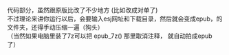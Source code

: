 代码部分，虽然跟原版比改了不少地方 (比如改成对单了)<br>
不过理论来讲你运行以后，会要输入esj网址和下载目录，然后就会变成epub，的文件夹，还得手动压缩一遍（狗头）<br>
（当然如果电脑里装了7z可以把 epub_7z() 那里取消注释， 就自动拍成epub了）<br>
